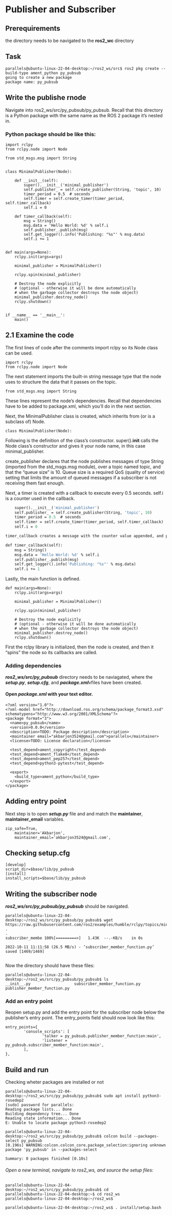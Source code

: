 # Publisher and Subscriber

## Prerequirements
the directory needs to be navigated to the **ros2_wc** directory

## Task
```
parallels@ubuntu-linux-22-04-desktop:~/ros2_ws/src$ ros2 pkg create --build-type ament_python py_pubsub
going to create a new package
package name: py_pubsub
```
## Write the publishe rnode

Navigate into ros2_ws/src/py_pubsub/py_pubsub. Recall that this directory is a Python package with the same name as the ROS 2 package it’s nested in.

### Python package should be like this:
```
import rclpy
from rclpy.node import Node

from std_msgs.msg import String


class MinimalPublisher(Node):

    def __init__(self):
        super().__init__('minimal_publisher')
        self.publisher_ = self.create_publisher(String, 'topic', 10)
        timer_period = 0.5  # seconds
        self.timer = self.create_timer(timer_period, self.timer_callback)
        self.i = 0

    def timer_callback(self):
        msg = String()
        msg.data = 'Hello World: %d' % self.i
        self.publisher_.publish(msg)
        self.get_logger().info('Publishing: "%s"' % msg.data)
        self.i += 1


def main(args=None):
    rclpy.init(args=args)

    minimal_publisher = MinimalPublisher()

    rclpy.spin(minimal_publisher)

    # Destroy the node explicitly
    # (optional - otherwise it will be done automatically
    # when the garbage collector destroys the node object)
    minimal_publisher.destroy_node()
    rclpy.shutdown()


if __name__ == '__main__':
    main()
```

## 2.1 Examine the code

The first lines of code after the comments import rclpy so its Node class can be used.

```
import rclpy
from rclpy.node import Node
```
The next statement imports the built-in string message type that the node uses to structure the data that it passes on the topic.

```
from std_msgs.msg import String
```
These lines represent the node’s dependencies. Recall that dependencies have to be added to package.xml, which you’ll do in the next section.

Next, the MinimalPublisher class is created, which inherits from (or is a subclass of) Node.

```
class MinimalPublisher(Node):
```
Following is the definition of the class’s constructor. super().__init__ calls the Node class’s constructor and gives it your node name, in this case minimal_publisher.

create_publisher declares that the node publishes messages of type String (imported from the std_msgs.msg module), over a topic named topic, and that the “queue size” is 10. Queue size is a required QoS (quality of service) setting that limits the amount of queued messages if a subscriber is not receiving them fast enough.

Next, a timer is created with a callback to execute every 0.5 seconds. self.i is a counter used in the callback.

```def __init__(self):
    super().__init__('minimal_publisher')
    self.publisher_ = self.create_publisher(String, 'topic', 10)
    timer_period = 0.5  # seconds
    self.timer = self.create_timer(timer_period, self.timer_callback)
    self.i = 0

timer_callback creates a message with the counter value appended, and publishes it to the console with get_logger().info.

def timer_callback(self):
    msg = String()
    msg.data = 'Hello World: %d' % self.i
    self.publisher_.publish(msg)
    self.get_logger().info('Publishing: "%s"' % msg.data)
    self.i += 1
```
Lastly, the main function is defined.

```
def main(args=None):
    rclpy.init(args=args)

    minimal_publisher = MinimalPublisher()

    rclpy.spin(minimal_publisher)

    # Destroy the node explicitly
    # (optional - otherwise it will be done automatically
    # when the garbage collector destroys the node object)
    minimal_publisher.destroy_node()
    rclpy.shutdown()
 ```

First the rclpy library is initialized, then the node is created, and then it “spins” the node so its callbacks are called.


### Adding  dependencies

***ros2_ws/src/py_pubsub*** directory needs to be  naviagated, where the ***setup.py***, ***setup.cfg***, and ***package.xml***vfiles have been created.



#### Open ***package.xml*** with your text editor.
```
<?xml version="1.0"?>
<?xml-model href="http://download.ros.org/schema/package_format3.xsd" schematypens="http://www.w3.org/2001/XMLSchema"?>
<package format="3">
  <name>py_pubsub</name>
  <version>0.0.0</version>
  <description>TODO: Package description</description>
  <maintainer email="akbarjon3524@gmail.com">parallels</maintainer>
  <license>TODO: License declaration</license>

  <test_depend>ament_copyright</test_depend>
  <test_depend>ament_flake8</test_depend>
  <test_depend>ament_pep257</test_depend>
  <test_depend>python3-pytest</test_depend>

  <export>
    <build_type>ament_python</build_type>
  </export>
</package>
```

## Adding entry point

Next step is to open ***setup.py*** file and and match the **maintainer**, **maintainer_email** variables.
```
zip_safe=True,
    maintainer='Akbarjon',
    maintainer_email='akbarjon3524@gmail.com',
```
    
    
## Checking setup.cfg
```
[develop]
script_dir=$base/lib/py_pubsub
[install]
install_scripts=$base/lib/py_pubsub
```

## Writing the subscriber node
 ***ros2_ws/src/py_pubsub/py_pubsub*** should be navigated.

```
parallels@ubuntu-linux-22-04-desktop:~/ros2_ws/src/py_pubsub/py_pubsub$ wget https://raw.githubusercontent.com/ros2/examples/humble/rclpy/topics/minimal_subscriber/examples_rclpy_minimal_subscriber/subscriber_member_function.py
.
.
subscriber_membe 100%[=========>]   1.43K  --.-KB/s    in 0s      

2022-10-11 11:11:58 (26.5 MB/s) - ‘subscriber_member_function.py’ saved [1469/1469]
 
 ```

Now the directory should have these files:

```
parallels@ubuntu-linux-22-04-desktop:~/ros2_ws/src/py_pubsub/py_pubsub$ ls
__init__.py                   subscriber_member_function.py
publisher_member_function.py
```

### Add an entry point

Reopen setup.py and add the entry point for the subscriber node below the publisher’s entry point. The entry_points field should now look like this:
```
entry_points={
        'console_scripts': [
                'talker = py_pubsub.publisher_member_function:main',
                'listener = py_pubsub.subscriber_member_function:main',
        ],
},
```
  ## Build and run
  
  Checking wheter packages are installed or not
  ```
  parallels@ubuntu-linux-22-04-desktop:~/ros2_ws/src/py_pubsub/py_pubsub$ sudo apt install python3-rosedep2
[sudo] password for parallels: 
Reading package lists... Done
Building dependency tree... Done
Reading state information... Done
E: Unable to locate package python3-rosedep2
```


```
parallels@ubuntu-linux-22-04-desktop:~/ros2_ws/src/py_pubsub/py_pubsub$ colcon build --packages-select py_pubsub
[0.196s] WARNING:colcon.colcon_core.package_selection:ignoring unknown package 'py_pubsub' in --packages-select
                     
Summary: 0 packages finished [0.10s]
```
###### Open a new terminal, navigate to ros2_ws, and source the setup files:

```
parallels@ubuntu-linux-22-04-desktop:~/ros2_ws/src/py_pubsub/py_pubsub$ cd 
parallels@ubuntu-linux-22-04-desktop:~$ cd ros2_ws
parallels@ubuntu-linux-22-04-desktop:~/ros2_ws$ 
```

```
parallels@ubuntu-linux-22-04-desktop:~/ros2_ws$ . install/setup.bash
```

